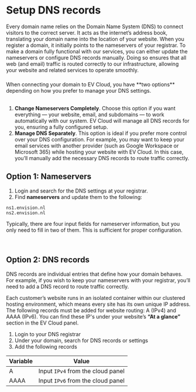 # Setup DNS records

Every domain name relies on the Domain Name System (DNS) to connect visitors to the correct server. It acts as the internet’s address book, translating your domain name into the location of your website. When you register a domain, it initially points to the nameservers of your registrar. To make a domain fully functional with our services, you can either update the nameservers or configure DNS records manually. Doing so ensures that all web (and email) traffic is routed correctly to our infrastructure, allowing your website and related services to operate smoothly.


<div class="tip custom-block" style="padding-top: 8px">
When connecting your domain to EV Cloud, you have **two options** depending on how you prefer to manage your DNS settings.
</div>

<br>

1. **Change Nameservers Completely**. Choose this option if you want everything — your website, email, and subdomains — to work automatically with our system.
EV Cloud will manage all DNS records for you, ensuring a fully configured setup.
2. **Manage DNS Separately**. This option is ideal if you prefer more control over your DNS configuration. For example, you may want to keep your email services with another provider (such as Google Workspace or Microsoft 365) while hosting your website with EV Cloud. In this case, you’ll manually add the necessary DNS records to route traffic correctly.


## Option 1: Nameservers


1. Login and search for the DNS settings at your registrar.
2. Find **nameservers** and update them to the following:
   
 ```
ns1.envision.nl
ns2.envision.nl
```


Typically, there are four input fields for nameserver information, but you only need to fill in two of them. This is sufficient for proper configuration.


<br>


## Option 2: DNS records

DNS records are individual entries that define how your domain behaves.
For example, if you wish to keep your nameservers with your registrar, you’ll need to add a DNS record to route traffic correctly.

Each customer’s website runs in an isolated container within our clustered hosting environment, which means every site has its own unique IP address. The following records must be added for website routing: A (IPv4) and AAAA (IPv6). You can find these IP's under your website’s **“At a glance”** section in the EV Cloud panel. 

1. Login to your DNS registrar
2. Under your domain, search for DNS records or settings
3. Add the following records


| Variable | Value |
|-----------|:-----------:|
| A | Input `IPv4` from the cloud panel |
| AAAA | Input `IPv6` from the cloud panel |





